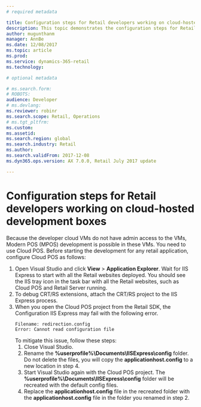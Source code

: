 ```yaml
---
# required metadata

title: Configuration steps for Retail developers working on cloud-hosted development boxes
description: This topic demonstrates the configuration steps for Retail developers working on cloud-hosted development boxes.
author: mugunthanm 
manager: AnnBe
ms.date: 12/08/2017
ms.topic: article
ms.prod: 
ms.service: dynamics-365-retail
ms.technology: 

# optional metadata

# ms.search.form: 
# ROBOTS: 
audience: Developer
# ms.devlang: 
ms.reviewer: robinr
ms.search.scope: Retail, Operations 
# ms.tgt_pltfrm: 
ms.custom: 
ms.assetid: 
ms.search.region: global
ms.search.industry: Retail
ms.author: 
ms.search.validFrom: 2017-12-08
ms.dyn365.ops.version: AX 7.0.0, Retail July 2017 update

---
```


# Configuration steps for Retail developers working on cloud-hosted development boxes

Because the developer cloud VMs do not have admin access to the VMs, Modern POS (MPOS) development is possible in these VMs. You need to use Cloud POS. Before starting the development for any retail application, configure Cloud POS as follows:

1. Open  Visual Studio and click **View** > **Application Explorer**. Wait for IIS Express to start with all the Retail websites deployed. You should see the IIS tray icon in the task bar with all the Retail websites, such as Cloud POS and Retail Server running.
4. To debug CRT/RS extensions, attach the CRT/RS project to the IIS Express process.
5. When you open the Cloud POS project from the Retail SDK, the Configuration IIS Express may fail with the following error. 
    ```
    Filename: redirection.config
    Error: Cannot read configuration file
    ``` 
    To mitigate this issue, follow these steps:
    1. Close Visual Studio.
    2. Rename the **%userprofile%\Documents\IISExpress\config** folder. Do not delete the files, you will copy the **applicationhost.config** to a new location in step 4.
    3. Start Visual Studio again with the Cloud POS project. The **%userprofile%\Documents\IISExpress\config** folder will be recreated with the default config files.
    4. Replace the **applicationhost.config** file in the recreated folder with the **applicationhost.config** file in the folder you renamed in step 2.

